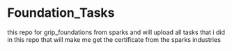 # Foundation_Tasks
this repo for grip_foundations from sparks and will upload all tasks that i did in this repo that will make me get the certificate from the sparks industries 
